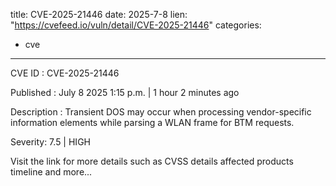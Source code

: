  
title: CVE-2025-21446
date: 2025-7-8
lien: "https://cvefeed.io/vuln/detail/CVE-2025-21446"
categories:
  - cve
---

CVE ID : CVE-2025-21446

Published :  July 8
2025
1:15 p.m. | 1 hour
2 minutes ago

Description : Transient DOS may occur when processing vendor-specific information elements while parsing a WLAN frame for BTM requests.

Severity: 7.5 | HIGH

Visit the link for more details
such as CVSS details
affected products
timeline
and more...
